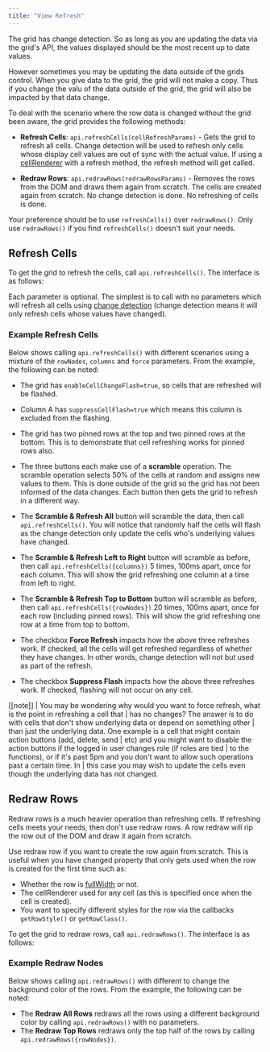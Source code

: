```yaml
---
title: "View Refresh"
---
```


The grid has change detection. So as long as you are updating the data via the grid's API, the values displayed should be the most recent up to date values.

However sometimes you may be updating the data outside of the grids control. When you give data to the grid, the grid will not make a copy. Thus if you change the valu of the data outside of the grid, the grid will also be impacted by that data change.

To deal with the scenario where the row data is changed without the grid been aware, the grid provides the following methods:


- **Refresh Cells**: `api.refreshCells(cellRefreshParams)` - Gets the grid to refresh all cells. Change detection will be used to refresh only cells whose display cell values are out of sync with the actual value. If using a [cellRenderer](/component-cell-renderer/) with a refresh method, the refresh method will get called.

- **Redraw Rows**: `api.redrawRows(redrawRowsParams)` - Removes the rows from the DOM and draws them again from scratch. The cells are created again from scratch. No change detection is done. No refreshing of cells is done.

Your preference should be to use `refreshCells()` over `redrawRows()`. Only use `redrawRows()` if you find `refreshCells()` doesn't suit your needs.

## Refresh Cells

To get the grid to refresh the cells, call `api.refreshCells()`. The interface is as follows:

<api-documentation source='grid-api/api.json' section='refresh' names='["refreshCells"]' config='{"overrideBottomMargin":"1rem"}'></api-documentation>


Each parameter is optional. The simplest is to call with no parameters which will refresh all cells using [change detection](/change-detection/) (change detection means it will only refresh cells whose values have changed).

### Example Refresh Cells

Below shows calling `api.refreshCells()` with different scenarios using a mixture of the `rowNodes`, `columns` and `force` parameters. From the example, the following can be noted:

- The grid has `enableCellChangeFlash=true`, so cells that are refreshed will be flashed.

- Column A has `suppressCellFlash=true` which means this column is excluded from the flashing.

- The grid has two pinned rows at the top and two pinned rows at the bottom. This is to demonstrate that cell refreshing works for pinned rows also.

- The three buttons each make use of a **scramble** operation. The scramble operation selects 50% of the cells at random and assigns new values to them. This is done outside of the grid so the grid has not been informed of the data changes. Each button then gets the grid to refresh in a different way.

- The **Scramble & Refresh All** button will scramble the data, then call `api.refreshCells()`. You will notice that randomly half the cells will flash as the change detection only update the cells who's underlying values have changed.

- The **Scramble & Refresh Left to Right** button will scramble as before, then call `api.refreshCells({columns})` 5 times, 100ms apart, once for each column. This will show the grid refreshing one column at a time from left to right.

- The **Scramble & Refresh Top to Bottom** button will scramble as before, then call `api.refreshCells({rowNodes})` 20 times, 100ms apart, once for each row (including pinned rows). This will show the grid refreshing one row at a time from top to bottom.

- The checkbox **Force Refresh** impacts how the above three refreshes work. If checked, all the cells will get refreshed regardless of whether they have changes. In other words, change detection will not but used as part of the refresh.

- The checkbox **Suppress Flash** impacts how the above three refreshes work. If checked, flashing will not occur on any cell.

<grid-example title='Refresh Cells' name='refresh-cells' type='generated'></grid-example>

[[note]]
| You may be wondering why would you want to force refresh, what is the point in refreshing a cell that
| has no changes? The answer is to do with cells that don't show underlying data or depend on something other
| than just the underlying data. One example is a cell that might contain action buttons (add, delete, send
| etc) and you might want to disable the action buttons if the logged in user changes role (if roles are tied
| to the functions), or if it's past 5pm and you don't want to allow such operations past a certain time. In
| this case you may wish to update the cells even though the underlying data has not changed.

## Redraw Rows

Redraw rows is a much heavier operation than refreshing cells. If refreshing cells meets your needs, then don't use redraw rows. A row redraw will rip the row out of the DOM and draw it again from scratch.

Use redraw row if you want to create the row again from scratch. This is useful when you have changed property that only gets used when the row is created for the first time such as:


- Whether the row is [fullWidth](/full-width-rows/) or not.
- The cellRenderer used for any cell (as this is specified once when the cell is created).
- You want to specify different styles for the row via the callbacks `getRowStyle()` or `getRowClass()`.

To get the grid to redraw rows, call `api.redrawRows()`. The interface is as follows:

<api-documentation source='grid-api/api.json' section='refresh' names='["redrawRows"]'></api-documentation>

### Example Redraw Nodes

Below shows calling `api.redrawRows()` with different to change the background color of the rows. From the example, the following can be noted:

- The **Redraw All Rows** redraws all the rows using a different background color by calling `api.redrawRows()` with no parameters.
- The **Redraw Top Rows** redraws only the top half of the rows by calling `api.redrawRows({rowNodes})`.

<grid-example title='Redraw Rows' name='redraw-rows' type='generated' options='{ "exampleHeight": 615 }'></grid-example>
